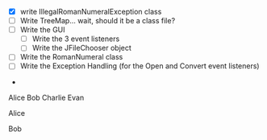 - [x] write IllegalRomanNumeralException class
- [ ] Write TreeMap... wait, should it be a class file?
- [ ] Write the GUI
  - [ ] Write the 3 event listeners
  - [ ] Write the JFileChooser object
- [ ] Write the RomanNumeral class
- [ ] Write the Exception Handling (for the Open and Convert event listeners)
- 


Alice 
Bob
Charlie
Evan

Alice

  Bob 
  
